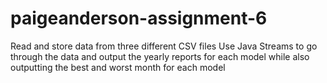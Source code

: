 # paigeanderson-assignment-6
Read and store data from three different CSV files
Use Java Streams to go through the data and output the yearly reports for each model
while also outputting the best and worst month for each model 
